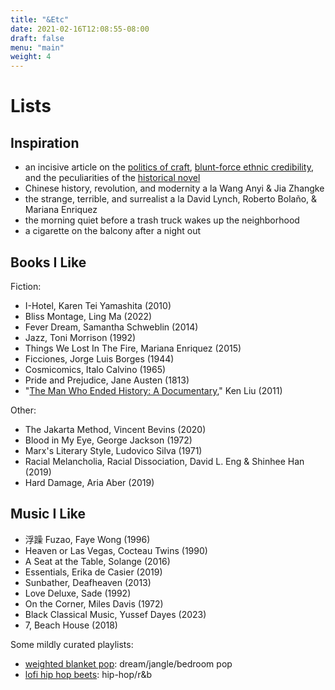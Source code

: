 ```yaml
---
title: "&Etc"
date: 2021-02-16T12:08:55-08:00
draft: false
menu: "main"
weight: 4
---
```


# Lists

## Inspiration

- an incisive article on the [politics of craft](https://proteanmag.com/2023/12/08/notes-on-craft-writing-in-the-hour-of-genocide/), [blunt-force ethnic credibility](https://astra-mag.com/articles/blunt-force-ethnic-credibility/), and the peculiarities of the [historical novel](https://www.thedriftmag.com/past-tense/)
- Chinese history, revolution, and modernity a la Wang Anyi & Jia Zhangke
- the strange, terrible, and surrealist a la David Lynch, Roberto Bolaño, & Mariana Enriquez
- the morning quiet before a trash truck wakes up the neighborhood
- a cigarette on the balcony after a night out

## Books I Like

Fiction: 

- I-Hotel, Karen Tei Yamashita (2010)
- Bliss Montage, Ling Ma (2022)
- Fever Dream, Samantha Schweblin (2014)
- Jazz, Toni Morrison (1992)
- Things We Lost In The Fire, Mariana Enriquez (2015)
- Ficciones, Jorge Luis Borges (1944)
- Cosmicomics, Italo Calvino (1965)
- Pride and Prejudice, Jane Austen (1813)
- "[The Man Who Ended History: A Documentary](https://kenliu.name/blog/2012/01/06/the-man-who-ended-history/)," Ken Liu (2011)

Other: 

- The Jakarta Method, Vincent Bevins (2020)
- Blood in My Eye, George Jackson (1972)
- Marx's Literary Style, Ludovico Silva (1971)
- Racial Melancholia, Racial Dissociation, David L. Eng & Shinhee Han (2019)
- Hard Damage, Aria Aber (2019)

## Music I Like

- 浮躁 Fuzao, Faye Wong (1996)
- Heaven or Las Vegas, Cocteau Twins (1990)
- A Seat at the Table, Solange (2016)
- Essentials, Erika de Casier (2019)
- Sunbather, Deafheaven (2013)
- Love Deluxe, Sade (1992)
- On the Corner, Miles Davis (1972)
- Black Classical Music, Yussef Dayes (2023)
- 7, Beach House (2018)

Some mildly curated playlists: 

- [weighted blanket pop](https://open.spotify.com/playlist/3UAY8IC70TzTFWZtour6Fg?si=ziyU5T-PSriVWDsuy-CCkA): dream/jangle/bedroom pop
- [lofi hip hop beets](https://open.spotify.com/playlist/2xYf1IOdN0kdsTC1dxXUEu?si=eeBuPzIlQgal_HFOhcaIvg): hip-hop/r&b

